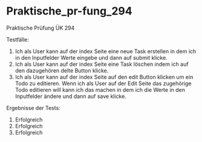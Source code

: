 # Praktische_pr-fung_294
Praktische Prüfung ÜK 294

Testfälle:
1. Ich als User kann auf der index Seite eine neue Task erstellen in dem ich in den Inputfelder Werte eingebe und dann auf submit klicke.
2. Ich als User kann auf der index Seite eine Task löschen indem ich auf den dazugehören delte Button klicke.
3. Ich als User kann auf der index Seite auf den edit Button klicken um ein Todo zu editieren.
    Wenn ich als User auf der Edit Seite das zugehörige Todo editieren will kann ich das machen in dem ich die Werte in den Inputfelder ändere und dann auf save klicke.

Ergebnisse der Tests:
1. Erfolgreich
2. Erfolgreich
3. Erfolgreich